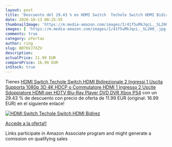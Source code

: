 ```yaml
---
layout: post
title: 'Descuento del 29.43 % en HDMI Switch  Techole Switch HDMI Bidirez'
date: 2020-10-13 00:25:55
thumbnailImage: 'https://m.media-amazon.com/images/I/41f5uMkJqcL._SL200_.jpg'
images: [ 'https://m.media-amazon.com/images/I/41f5uMkJqcL._SL200_.jpg' ]
comments: true
category: ofertas
author: ring
slug: B076VJ7XZV
description:
actualPrice: 11.99 EUR
comparePrice: 16.99 EUR
inStock: true
---
```


Tienes [HDMI Switch  Techole Switch HDMI Bidirezionale 2 Ingressi 1 Uscita Supporta 1080p 3D 4K HDCP o Commutatore HDMI 1 Ingresso 2 Uscite Sdoppiatore HDMI per HDTV  Blu-Ray Player  DVD  DVR  Xbox  PS4](https://www.amazon.it/dp/B076VJ7XZV/?tag=tolees00-21) con un 29.43 % de descuento con precio de oferta de 11.99 EUR (original: 16.99 EUR) en el siguiente enlace!

[![HDMI Switch  Techole Switch HDMI Bidirez](https://m.media-amazon.com/images/I/41f5uMkJqcL._SL200_.jpg)](https://www.amazon.it/dp/B076VJ7XZV/?tag=tolees00-21)

[Accede a la oferta!!](https://www.amazon.it/dp/B076VJ7XZV/?tag=tolees00-21)

Links participate in Amazon Associate program and might generate a comission on qualifying sales


